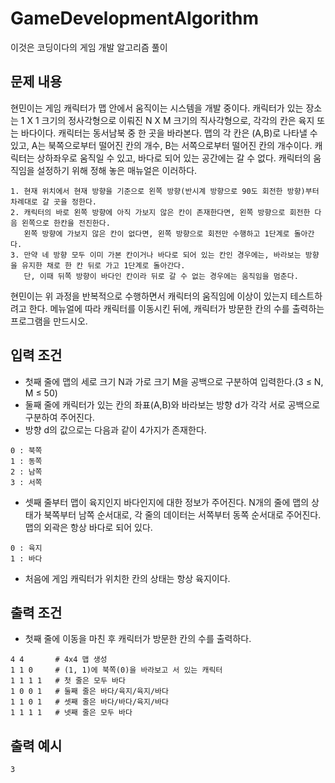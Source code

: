 # GameDevelopmentAlgorithm
이것은 코딩이다의 게임 개발 알고리즘 풀이

## 문제 내용
현민이는 게임 캐릭터가 맵 안에서 움직이는 시스템을 개발 중이다.
캐릭터가 있는 장소는 1 X 1 크기의 정사각형으로 이뤄진 N X M 크기의 직사각형으로, 각각의 칸은 육지 또는 바다이다. 
캐릭터는 동서남북 중 한 곳을 바라본다.
맵의 각 칸은 (A,B)로 나타낼 수 있고, A는 북쪽으로부터 떨어진 칸의 개수, B는 서쪽으로부터 떨어진 칸의 개수이다.
캐릭터는 상하좌우로 움직일 수 있고, 바다로 되어 있는 공간에는 갈 수 없다.
캐릭터의 움직임을 설정하기 위해 정해 놓은 매뉴얼은 이러하다.

```
1. 현재 위치에서 현재 방향을 기준으로 왼쪽 방향(반시계 방향으로 90도 회전한 방향)부터 차례대로 갈 곳을 정한다.
2. 캐릭터의 바로 왼쪽 방향에 아직 가보지 않은 칸이 존재한다면, 왼쪽 방향으로 회전한 다음 왼쪽으로 한칸을 전진한다.
   왼쪽 방향에 가보지 않은 칸이 없다면, 왼쪽 방향으로 회전만 수행하고 1단계로 돌아간다.
3. 만약 네 방향 모두 이미 가본 칸이거나 바다로 되어 있는 칸인 경우에는, 바라보는 방향을 유지한 채로 한 칸 뒤로 가고 1단계로 돌아간다.
   단, 이때 뒤쪽 방향이 바다인 칸이라 뒤로 갈 수 없는 경우에는 움직임을 멈춘다.
```
현민이는 위 과정을 반복적으로 수행하면서 캐릭터의 움직임에 이상이 있는지 테스트하려고 한다.
메뉴얼에 따라 캐릭터를 이동시킨 뒤에, 캐릭터가 방문한 칸의 수를 출력하는 프로그램을 만드시오.

## 입력 조건
* 첫째 줄에 맵의 세로 크기 N과 가로 크기 M을 공백으로 구분하여 입력한다.(3 ≤ N, M ≤ 50)
* 둘째 줄에 캐릭터가 있는 칸의 좌표(A,B)와 바라보는 방향 d가 각각 서로 공백으로 구분하여 주어진다.
* 방향 d의 값으로는 다음과 같이 4가지가 존재한다.
```
0 : 북쪽
1 : 동쪽
2 : 남쪽
3 : 서쪽
```
* 셋째 줄부터 맵이 육지인지 바다인지에 대한 정보가 주어진다. N개의 줄에 맵의 상태가 북쪽부터 남쪽
  순서대로, 각 줄의 데이터는 서쪽부터 동쪽 순서대로 주어진다. 맵의 외곽은 항상 바다로 되어 있다.
```
0 : 육지
1 : 바다
```
* 처음에 게임 캐릭터가 위치한 칸의 상태는 항상 육지이다.

## 출력 조건
* 첫째 줄에 이동을 마친 후 캐릭터가 방문한 칸의 수를 출력하다.
```
4 4       # 4x4 맵 생성
1 1 0     # (1, 1)에 북쪽(0)을 바라보고 서 있는 캐릭터
1 1 1 1   # 첫 줄은 모두 바다
1 0 0 1   # 둘째 줄은 바다/육지/육지/바다
1 1 0 1   # 셋째 줄은 바다/바다/육지/바다
1 1 1 1   # 넷째 줄은 모두 바다
```

## 출력 예시
```
3
```

